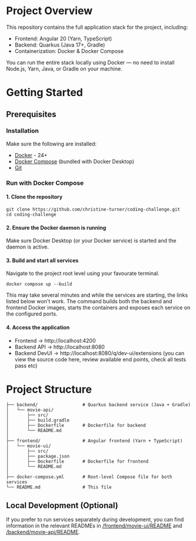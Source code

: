 # Project Overview

This repository contains the full application stack for the project, including:
- Frontend: Angular 20 (Yarn, TypeScript)
- Backend: Quarkus (Java 17+, Gradle)
- Containerization: Docker & Docker Compose

You can run the entire stack locally using Docker — no need to install Node.js, Yarn, Java, or Gradle on your machine.

# Getting Started
## Prerequisites

### Installation
Make sure the following are installed:

- [Docker](https://www.docker.com/get-started) - 24+  
- [Docker Compose](https://docs.docker.com/compose/install/) (bundled with Docker Desktop)  
- [Git](https://git-scm.com/downloads)

### Run with Docker Compose

#### 1. Clone the repository
````
git clone https://github.com/christine-turner/coding-challenge.git
cd coding-challenge
````
#### 2. Ensure the Docker daemon is running
Make sure Docker Desktop (or your Docker service) is started and the daemon is active.

#### 3. Build and start all services
Navigate to the project root level using your favourate terminal.
````
docker compose up --build
````
This may take several minutes and while the services are starting, the links listed below won't work. The command builds both the backend and frontend Docker images, starts the containers and exposes each service on the configured ports.

#### 4. Access the application

* Frontend → http://localhost:4200
* Backend API → http://localhost:8080
* Backend DevUI → http://localhost:8080/q/dev-ui/extensions (you can view the source code here, review available end points, check all tests pass etc)

# Project Structure
````
├── backend/                 # Quarkus backend service (Java + Gradle)
│   └── movie-api/
│       ├── src/
│       ├── build.gradle
│       ├── Dockerfile       # Dockerfile for backend
│       └── README.md
│
├── frontend/                # Angular frontend (Yarn + TypeScript)
│   └── movie-ui/
│       ├── src/
│       ├── package.json
│       ├── Dockerfile       # Dockerfile for frontend
│       └── README.md
│
├── docker-compose.yml       # Root-level Compose file for both services
└── README.md                # This file
````

## Local Development (Optional)

If you prefer to run services separately during development, you can find information in the relevant READMEs in [/frontend/movie-ui/README](/frontend/movie-ui/README.md) and [/backend/movie-api/README](/backend/movie-api/README.md).
